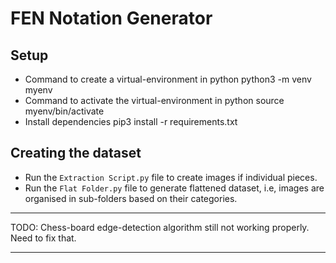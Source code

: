 # FEN Notation Generator
## Setup
- Command to create a virtual-environment in python
    python3 -m venv myenv
- Command to activate the virtual-environment in python
    source myenv/bin/activate
- Install dependencies
    pip3 install -r requirements.txt
## Creating the dataset
- Run the `Extraction Script.py` file to create images if individual pieces.
- Run the `Flat Folder.py` file to generate flattened dataset, i.e, images are organised in sub-folders based on their categories.
***
TODO: Chess-board edge-detection algorithm still not working properly. Need to fix that.
***